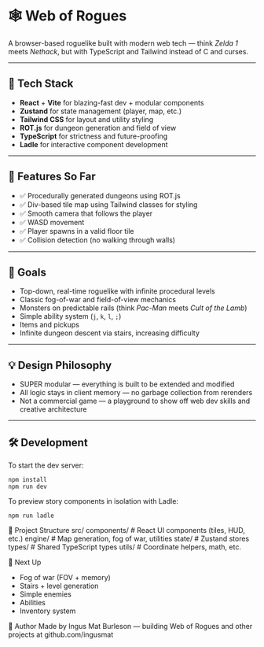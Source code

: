 # 🕸️ Web of Rogues

A browser-based roguelike built with modern web tech — think _Zelda 1_ meets _Nethack_, but with TypeScript and Tailwind instead of C and curses.

---

## 🚀 Tech Stack

- **React** + **Vite** for blazing-fast dev + modular components
- **Zustand** for state management (player, map, etc.)
- **Tailwind CSS** for layout and utility styling
- **ROT.js** for dungeon generation and field of view
- **TypeScript** for strictness and future-proofing
- **Ladle** for interactive component development

---

## 🧱 Features So Far

- ✅ Procedurally generated dungeons using ROT.js
- ✅ Div-based tile map using Tailwind classes for styling
- ✅ Smooth camera that follows the player
- ✅ WASD movement
- ✅ Player spawns in a valid floor tile
- ✅ Collision detection (no walking through walls)

---

## 🎯 Goals

- Top-down, real-time roguelike with infinite procedural levels
- Classic fog-of-war and field-of-view mechanics
- Monsters on predictable rails (think _Pac-Man_ meets _Cult of the Lamb_)
- Simple ability system (`j`, `k`, `l`, `;`)
- Items and pickups
- Infinite dungeon descent via stairs, increasing difficulty

---

## 💡 Design Philosophy

- SUPER modular — everything is built to be extended and modified
- All logic stays in client memory — no garbage collection from rerenders
- Not a commercial game — a playground to show off web dev skills and creative architecture

---

## 🛠️ Development

To start the dev server:

```
npm install
npm run dev
```

To preview story components in isolation with Ladle:

```
npm run ladle
```

📁 Project Structure
src/
components/ # React UI components (tiles, HUD, etc.)
engine/ # Map generation, fog of war, utilities
state/ # Zustand stores
types/ # Shared TypeScript types
utils/ # Coordinate helpers, math, etc.

🧪 Next Up

- Fog of war (FOV + memory)
- Stairs + level generation
- Simple enemies
- Abilities
- Inventory system

🧙 Author
Made by Ingus Mat Burleson — building Web of Rogues and other projects at github.com/ingusmat
